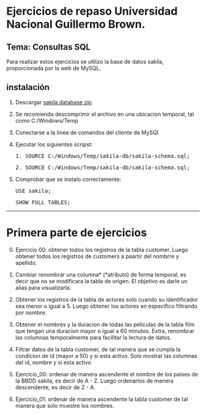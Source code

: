 # Ejercicios de repaso Universidad Nacional Guillermo Brown.

## Tema: Consultas SQL

Para realizar estos ejercicios se utilizo la base de datos sakila, proporcionada por la web de MySQL.

## instalación

1. Descargar [sakila database zip](https://dev.mysql.com/doc/index-other.html)
2. Se recomienda descomprimir el archivo en una ubicacion temporal, tal como C:/Windows/Temp
3. Conectarse a la linea de comandos del cliente de MySQl
4. Ejecutar los siguientes scripst:

   <pre>1. SOURCE C:/Windows/Temp/sakila-db/sakila-schema.sql;</pre>
   <pre>2. SOURCE C:/Windows/Temp/sakila-db/sakila-schema.sql;</pre>

5. Comprobar que se instalo correctamente:
   <pre>USE sakila;</pre>
   <pre>SHOW FULL TABLES;</pre>

---

# Primera parte de ejercicios

0. Ejercicio 00: obtener todos los registros de la tabla customer. Luego obtener todos los registros de customers a paartir del nombrre y apellido.
1. Cambiar renombrar una columna* (*atributo) de forma temporal, es decir que no se modificara la tabla de origen. El objetivo es darle un alias para visualizarla.
2. Obtener los registros de la tabla de actores solo cuando su identificador sea menor o igual a 5. Luego obtener los actores en especifico filtrando por nombre.
3. Obtener el nombres y la duracion de todas las peliculas de la tabla film que tengan una duracion mayor o igual a 60 minutos. Extra, renombrar las columnas temporalmente para facilitar la lectura de datos.
4. Filtrar datos de la tabla customer, de tal manera que se cumpla la condicion de id (mayor a 50) y si esta activo. Solo mostrar las columnas del id, nombre y si esta activo

4. Ejercicio_00: ordenar de manera ascendente el nombre de los paises de la BBDD sakila, es decir de A - Z. Luego ordenarlos de manera descendente, es decir de Z - A.
5. Ejercicio_01: ordenar de manera ascendente la tabla customer de tal manera que solo muestre los nombres.
